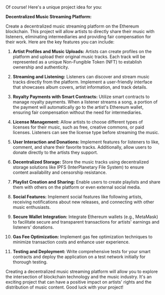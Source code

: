 Of course! Here's a unique project idea for you:

**Decentralized Music Streaming Platform:**

Create a decentralized music streaming platform on the Ethereum blockchain. This project will allow artists to directly share their music with listeners, eliminating intermediaries and providing fair compensation for their work. Here are the key features you can include:

1. **Artist Profiles and Music Uploads:** Artists can create profiles on the platform and upload their original music tracks. Each track will be represented as a unique Non-Fungible Token (NFT) to establish ownership and authenticity.

2. **Streaming and Listening:** Listeners can discover and stream music tracks directly from the platform. Implement a user-friendly interface that showcases album covers, artist information, and track details.

3. **Royalty Payments with Smart Contracts:** Utilize smart contracts to manage royalty payments. When a listener streams a song, a portion of the payment will automatically go to the artist's Ethereum wallet, ensuring fair compensation without the need for intermediaries.

4. **License Management:** Allow artists to choose different types of licenses for their music, such as free, creative commons, or paid licenses. Listeners can see the license type before streaming the music.

5. **User Interaction and Donations:** Implement features for listeners to like, comment, and share their favorite tracks. Additionally, allow users to donate directly to the artists they support.

6. **Decentralized Storage:** Store the music tracks using decentralized storage solutions like IPFS (InterPlanetary File System) to ensure content availability and censorship resistance.

7. **Playlist Creation and Sharing:** Enable users to create playlists and share them with others on the platform or even external social media.

8. **Social Features:** Implement social features like following artists, receiving notifications about new releases, and connecting with other music enthusiasts.

9. **Secure Wallet Integration:** Integrate Ethereum wallets (e.g., MetaMask) to facilitate secure and transparent transactions for artists' earnings and listeners' donations.

10. **Gas Fee Optimization:** Implement gas fee optimization techniques to minimize transaction costs and enhance user experience.

11. **Testing and Deployment:** Write comprehensive tests for your smart contracts and deploy the application on a test network initially for thorough testing.

Creating a decentralized music streaming platform will allow you to explore the intersection of blockchain technology and the music industry. It's an exciting project that can have a positive impact on artists' rights and the distribution of music content. Good luck with your project!
